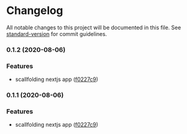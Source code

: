# Changelog

All notable changes to this project will be documented in this file. See [standard-version](https://github.com/conventional-changelog/standard-version) for commit guidelines.

### 0.1.2 (2020-08-06)


### Features

* scallfolding nextjs app ([f0227c9](https://github.com/mtorre4580/app-reef/commit/f0227c9956ed2f0785ec58f1ce17be6088ad0006))

### 0.1.1 (2020-08-06)


### Features

* scallfolding nextjs app ([f0227c9](https://github.com/mtorre4580/app-reef/commit/f0227c9956ed2f0785ec58f1ce17be6088ad0006))
